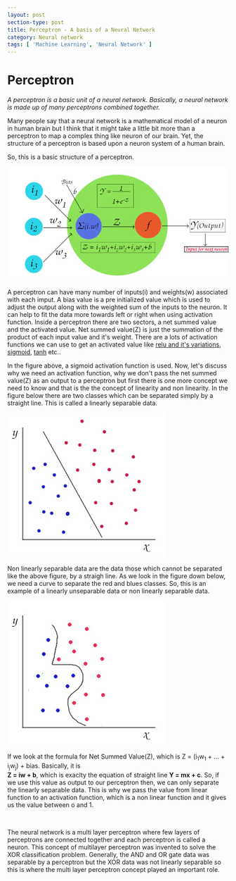 ```yaml
---
layout: post
section-type: post
title: Perceptron - A basis of a Neural Network
category: Neural network
tags: [ 'Machine Learning', 'Neural Network' ]
---
```


# Perceptron

*A perceptron is a basic unit of a neural network. Basically, a neural network is made up of many perceptrons combined together.*

Many people say that a neural network is a mathematical model of a neuron in human brain but I think that it might take a little bit more than a perceptron to map a complex thing like neuron of our brain. Yet, the structure of a perceptron is based upon a neuron system of a human brain.

So, this is a basic structure of a perceptron. 

![p](/img/posts/perceptron/ptron1.jpg)<br>

A perceptron can have many number of inputs(i) and weights(w) associated with each imput. A bias value is a pre initialized value which is used to adjust the output along with the weighted sum of the inputs to the neuron. It can help to fit the data more towards left or right when using activation function. Inside a perceptron there are two sectors, a net summed value and the activated value. Net summed value(Z) is just the summation of the product of each input value and it's weight. There are a lots of activation functions we can use to get an activated value like [relu and it's variations](https://en.wikipedia.org/wiki/ReLU), [sigmoid](https://en.wikipedia.org/wiki/Sigmoid_function), [tanh](https://en.wikipedia.org/wiki/Hyperbolic_functions#Hyperbolic_tangent) etc.. <br>

In the figure above, a sigmoid activation function is used. Now, let's discuss why we need an activation function, why we don't pass the net summed value(Z) as an output to a perceptron but first there is one more concept we need to know and that is the the concept of linearity and non linearity. In the figure below there are two classes which can be separated simply by a straight line. This is called a linearly separable data. 

![p](/img/posts/perceptron/ptron2.jpg)<br>

Non linearly separable data are the data those which cannot be separated like the above figure, by a straigh line. As we look in the figure down below, we need a curve to separate the red and blues classes. So, this is an example of a linearly unseparable data or non linearly separable data. 

![p](/img/posts/perceptron/ptron3.jpg)<br>

If we look at the formula for Net Summed Value(Z), which is Z = (i<sub>1</sub>w<sub>1</sub> + ... + i<sub>j</sub>w<sub>j</sub>) + bias. Basically, it is <br>
**Z = iw + b**, which is exaclty the equation of straight line **Y = mx + c**. So, if we use this value as output to our perceptron then, we can only separate the linearly separable data. This is why we pass the value from linear function to an activation function, which is a non linear function and it gives us the value between o and 1. 

<br>

The neural network is a multi layer perceptron where few layers of perceptrons are connected together and each perceptron is called a neuron. This concept of multilayer perceptron was invented to solve the XOR classification problem. Generally, the AND and OR gate data was separable by a perceptron but the XOR data was not linearly separable so this is where the multi layer perceptron concept played an important role.